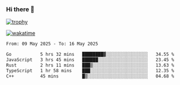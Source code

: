 ### Hi there 👋

[![trophy](https://github-profile-trophy.vercel.app/?username=cxnky&theme=dracula)](https://github.com/ryo-ma/github-profile-trophy)

[![wakatime](https://wakatime.com/badge/user/1c39c599-5497-41b9-a5be-2c4676e7fd23.svg)](https://wakatime.com/@1c39c599-5497-41b9-a5be-2c4676e7fd23)
<!--START_SECTION:waka-->

```txt
From: 09 May 2025 - To: 16 May 2025

Go           5 hrs 32 mins   ████████▓░░░░░░░░░░░░░░░░   34.55 %
JavaScript   3 hrs 45 mins   ██████░░░░░░░░░░░░░░░░░░░   23.45 %
Rust         2 hrs 11 mins   ███▒░░░░░░░░░░░░░░░░░░░░░   13.63 %
TypeScript   1 hr 58 mins    ███░░░░░░░░░░░░░░░░░░░░░░   12.35 %
C++          45 mins         █▒░░░░░░░░░░░░░░░░░░░░░░░   04.68 %
```

<!--END_SECTION:waka-->
